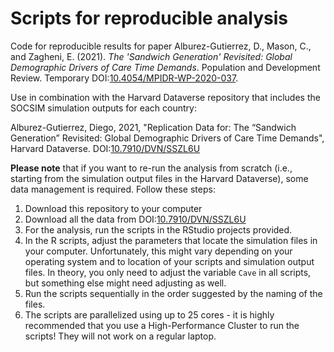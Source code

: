 # Scripts for reproducible analysis 

Code for reproducible results for paper Alburez-Gutierrez, D., Mason, C., and Zagheni, E. (2021). *The 'Sandwich Generation' Revisited: Global Demographic Drivers of Care Time Demands*. Population and Development Review. Temporary DOI:[10.4054/MPIDR-WP-2020-037](https://dx.doi.org/10.4054/MPIDR-WP-2020-037).

Use in combination with the Harvard Dataverse repository that includes the SOCSIM simulation outputs for each country:

Alburez-Gutierrez, Diego, 2021, "Replication Data for: The “Sandwich Generation” Revisited: Global Demographic Drivers of Care Time Demands", Harvard Dataverse. DOI:[10.7910/DVN/SSZL6U](https://doi.org/10.7910/DVN/SSZL6U)

**Please note** that if you want to re-run the analysis from scratch (i.e., starting from the simulation output files in the Harvard Dataverse), some data management is required.
Follow these steps:

1. Download this repository to your computer
1. Download all the data from DOI:[10.7910/DVN/SSZL6U](https://doi.org/10.7910/DVN/SSZL6U)
1. For the analysis, run the scripts in the RStudio projects provided. 
1. In the R scripts, adjust the parameters that locate the simulation files in your computer. Unfortunately, this might vary depending on your operating system and to location of your scripts and simulation output files. In theory, you only need to adjust the variable `Cave` in all scripts, but something else might need adjusting as well. 
1. Run the scripts sequentially in the order suggested by the naming of the files. 
1. The scripts are parallelized using up to 25 cores - it is highly recommended that you use a High-Performance Cluster to run the scripts! They will not work on a regular laptop. 